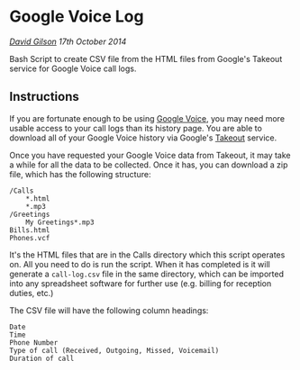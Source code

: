 Google Voice Log
================

*[David Gilson](http://www.davidgilson.co.uk) 17th October 2014*

Bash Script to create CSV file from the HTML files from Google's Takeout service for Google Voice call logs.

Instructions
------------

If you are fortunate enough to be using [Google Voice](https://www.google.com/voice), you may need more usable access to your call logs than its history page. You are able to download all of your Google Voice history via Google's [Takeout](https://www.google.com/settings/takeout) service.

Once you have requested your Google Voice data from Takeout, it may take a while for all the data to be collected. Once it has, you can download a zip file, which has the following structure:

    /Calls
    	*.html
    	*.mp3
    /Greetings
    	My Greetings*.mp3
    Bills.html
    Phones.vcf
    
    
It's the HTML files that are in the Calls directory which this script operates on. All you need to do is run the script. When it has completed is it will generate a `call-log.csv` file in the same directory, which can be imported into any spreadsheet software for further use (e.g. billing for reception duties, etc.)

The CSV file will have the following column headings:

    Date
    Time
    Phone Number
    Type of call (Received, Outgoing, Missed, Voicemail)
    Duration of call



